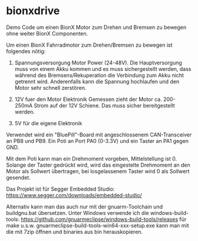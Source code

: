 # bionxdrive
Demo Code um einen BionX Motor zum Drehen und Bremsen zu bewegen 
ohne weiter BionX Componenten.

Um einen BionX Fahrradmotor zum Drehen/Bremsen zu bewegen ist folgendes nötig:

1. Spannungsversorgung Motor Power (24-48V).
Die Hauptversorgung muss von einem Akku kommen und es muss sichergestellt werden, 
dass während des Bremsens/Rekuperation die Verbindung zum Akku nicht getrennt wird. 
Anderenfalls kann die Spannung hochlaufen und den Motor sehr schnell zerstören.

2. 12V fuer den Motor Elektronik
Gemessen zieht der Motor ca. 200-250mA Strom auf der 12V Schiene. 
Das muss sicher bereitgestellt werden.

3. 5V für die eigene Elektronik

Verwendet wird ein "BluePill"-Board mit angeschlossenem CAN-Transceiver an PB8 und PB9. 
Ein Poti an Port PA0 (0-3.3V) und ein Taster an PA1 gegen GND.

Mit dem Poti kann man ein Drehmoment vorgeben, Mittelstellung ist 0. 
Solange der Taster gedrückt wird, wird das eingestelte Drehmoment an den Motor als Sollwert übertragen,
bei losgelassenem Taster wird 0 als Sollwert gesendet.

Das Projekt ist für Segger Embedded Studio:
https://www.segger.com/downloads/embedded-studio/

Alternativ kann man das auch nur mit der gnuarm-Toolchain und buildgnu.bat übersetzen. 
Unter Windows verwende ich die windows-build-tools:
https://github.com/gnuarmeclipse/windows-build-tools/releases
für make u.s.w. 
gnuarmeclipse-build-tools-win64-xxx-setup.exe 
kann man mit die mit 7zip öffnen und binaries aus bin herauskopieren.

 

 

